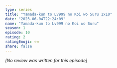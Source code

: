 ```yaml
---
type: series
title: "Yamada-kun to Lv999 no Koi wo Suru 1x10"
date: "2023-06-04T22:24:09"
name: "Yamada-kun to Lv999 no Koi wo Suru"
season: 1
episode: 10
rating: 2
ratingEmoji: ⭐️⭐️
share: false
---
```


_[No review was written for this episode]_
